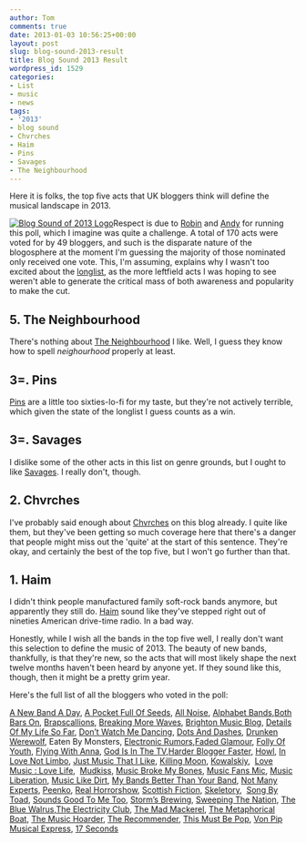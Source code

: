 ```yaml
---
author: Tom
comments: true
date: 2013-01-03 10:56:25+00:00
layout: post
slug: blog-sound-2013-result
title: Blog Sound 2013 Result
wordpress_id: 1529
categories:
- List
- music
- news
tags: 
- '2013'
- blog sound
- Chvrches
- Haim
- Pins
- Savages
- The Neighbourhood
---
```


Here it is folks, the top five acts that UK bloggers think will define the musical landscape in 2013.

[![Blog Sound of 2013 Logo](http://www.eatenbymonsters.com/wp-content/uploads/2012/11/blogsound2013-LOGO-620x465.jpg)](http://www.eatenbymonsters.com/2012/12/03/blog-sound-of-2013-long-list-results/blogsound2013-logo/#main)Respect is due to [Robin](http://breakingmorewaves.blogspot.co.uk/) and [Andy](http://www.thevpme.com/) for running this poll, which I imagine was quite a challenge. A total of 170 acts were voted for by 49 bloggers, and such is the disparate nature of the blogosphere at the moment I'm guessing the majority of those nominated only received one vote. This, I'm assuming, explains why I wasn't too excited about the [longlist](http://www.eatenbymonsters.com/2012/12/03/blog-sound-of-2013-long-list-results/), as the more leftfield acts I was hoping to see weren't able to generate the critical mass of both awareness and popularity to make the cut.


## 5. The Neighbourhood


There's nothing about [The Neighbourhood](https://www.facebook.com/TheNeighbourhood) I like. Well, I guess they know how to spell _neighourhood_ properly at least.


## 3=. Pins


[Pins](http://www.wearepins.co.uk/) are a little too sixties-lo-fi for my taste, but they're not actively terrible, which given the state of the longlist I guess counts as a win.


## 3=. Savages


I dislike some of the other acts in this list on genre grounds, but I ought to like [Savages](http://savagesband.com/). I really don't, though.


## 2. Chvrches


I've probably said enough about [Chvrches](https://www.facebook.com/CHVRCHES) on this blog already. I quite like them, but they've been getting so much coverage here that there's a danger that people might miss out the 'quite' at the start of this sentence. They're okay, and certainly the best of the top five, but I won't go further than that.


## 1. Haim


I didn't think people manufactured family soft-rock bands anymore, but apparently they still do. [Haim](http://haimtheband.com/) sound like they've stepped right out of nineties American drive-time radio. In a bad way.



Honestly, while I wish all the bands in the top five well, I really don't want this selection to define the music of 2013. The beauty of new bands, thankfully, is that they're new, so the acts that will most likely shape the next twelve months haven't been heard by anyone yet. If they sound like this, though, then it might be a pretty grim year.

Here's the full list of all the bloggers who voted in the poll:

[A New Band A Day](http://www.anewbandaday.com/), [A Pocket Full Of Seeds](http://apocketfullofseeds.com/), [All Noise](http://all-noise.co.uk/), [Alphabet Bands](http://alphabetbands.wordpress.com/),[Both Bars On](http://bothbarson.wordpress.com/), [Brapscallions](http://brapscallions.com/), [Breaking More Waves](http://www.breakingmorewaves.blogspot.co.uk/), [Brighton Music Blog](http://brightonmusicblog.wordpress.com/), [Details Of My Life So Far](http://www.detailsofmylife.net/), [Don’t Watch Me Dancing](http://dontwatchmedancing.com/), [Dots And Dashes](http://dotsanddashes.co.uk/), [Drunken Werewolf](http://www.drunkenwerewolf.com/), Eaten By Monsters, [Electronic Rumors](http://electronicrumors.com/),[Faded Glamour](http://www.fadedglamour.co.uk/), [Folly Of Youth](http://follyfollyfolly.blogspot.co.uk/), [Flying With Anna](http://flyingwithanna.com/), [God Is In The TV](http://www.godisinthetvzine.co.uk/),[Harder Blogger Faster](http://www.harderbloggerfaster.com/), [Howl](http://howlblog.co.uk/), [In Love Not Limbo](http://inlove-notlimbo.blogspot.co.uk/), [Just Music That I Like](http://www.justmusicthatilike.com/), [Killing Moon](http://killing-moon.com/), [Kowalskiy](http://www.kowalskiy.co.uk/),  [Love Music : Love Life](http://lovemusiclovelife.com/),  [Mudkiss](http://www.mudkiss.com/), [Music Broke My Bones](http://www.musicbrokemybones.co.uk/), [Music Fans Mic](http://musicfansmic.net/), [Music Liberation](http://musicliberation.blogspot.co.uk/), [Music Like Dirt](http://www.musiclikedirt.com/), [My Bands Better Than Your Band](http://mybandsbetterthanyourband.wordpress.com/), [Not Many Experts](http://notmanyexperts.com/), [Peenko](http://www.peenko.co.uk/), [Real Horrorshow](http://www.horrorshowtunez.co.uk/), [Scottish Fiction](http://scottishfiction.blogspot.co.uk/), [Skeletory](http://www.skeletory.com/),  [Song By Toad](http://songbytoad.com/), [Sounds Good To Me Too](http://soundsgoodtometoo.com/), [Storm’s Brewing](http://stormsbrewing.co.uk/), [Sweeping The Nation](http://www.sweepingthenation.blogspot.co.uk/), [The Blue Walrus](http://www.thebluewalrus.com/),[The Electricity Club](http://www.electricity-club.co.uk/blog/), [The Mad Mackerel](http://madmackerel.org/), [The Metaphorical Boat](http://metaphoricalboat.blogspot.co.uk/), [The Music Hoarder](http://www.themusichoarder.com/), [The Recommender](http://therecommender.net/), [This Must Be Pop](http://thismustbepop.com/), [Von Pip Musical Express](http://www.thevpme.com/), [17 Seconds](http://17seconds.co.uk/blog/)
